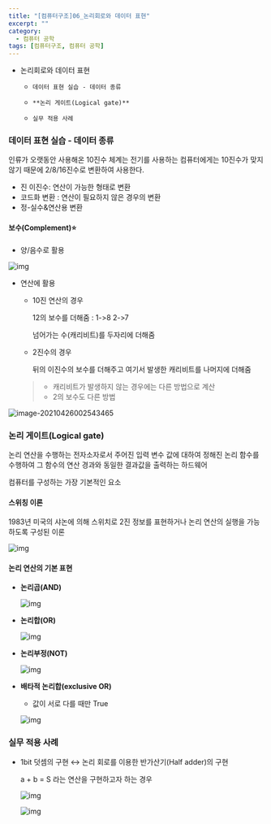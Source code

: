```yaml
---
title: "[컴퓨터구조]06_논리회로와 데이터 표현"
excerpt: ""
category:
  - 컴퓨터 공학
tags: [컴퓨터구조, 컴퓨터 공학]
---
```


- 논리회로와 데이터 표현
  - 	데이터 표현 실습 - 데이터 종류
  - 	**논리 게이트(Logical gate)**
  - 	실무 적용 사례



### 데이터 표현 실습 - 데이터 종류

인류가 오랫동안 사용해온 10진수 체계는 전기를 사용하는 컴퓨터에게는 10진수가 맞지 않기 때문에 2/8/16진수로 변환하여 사용한다.

- 진 이진수: 연산이 가능한 형태로 변환
- 코드화 변환 : 연산이 필요하지 않은 경우의 변환
- 정-실수&연산용 변환

#### **보수(Complement)**⭐

- 양/음수로 활용

![img](https://media.vlpt.us/images/underlier12/post/f7f4d592-a450-4a5d-bfea-d77641f789d1/image.png)

- 연산에 활용

  - 10진 연산의 경우

    12의 보수를 더해줌 : 1->8 2->7

    넘어가는 수(캐리비트)를 두자리에 더해줌

  - 2진수의 경우

    뒤의 이진수의 보수를 더해주고 여기서 발생한 캐리비트를 나머지에 더해줌

  > - 캐리비트가 발생하지 않는 경우에는 다른 방법으로 계산
  > - 2의 보수도 다른 방법

![image-20210426002543465](https://user-images.githubusercontent.com/53068706/115999259-12d74d00-a626-11eb-80c5-8852a25d2468.png)



### 논리 게이트(Logical gate)

논리 연산을 수행하는 전자소자로서 주어진 입력 변수 값에 대하여 정해진 논리 함수를 수행하여 그 함수의 연산 경과와 동일한 결과값을 출력하는 하드웨어

컴퓨터를 구성하는 가장 기본적인 요소

#### 스위칭 이론

1983년 미국의 샤논에 의해 스위치로 2진 정보를 표현하거나 논리 연산의 실행을 가능하도록 구성된 이론

![img](https://media.vlpt.us/images/underlier12/post/ad41d79d-89e7-40d9-bfcc-bea9e2015d9a/image.png)



#### 논리 연산의 기본 표현

- **논리곱(AND)**

  ![img](https://media.vlpt.us/images/underlier12/post/460f218d-6b02-4d75-b218-a2ca8cf8f661/image.png)

- **논리합(OR)**

  ![img](https://media.vlpt.us/images/underlier12/post/737529ed-4fb4-4b3d-b993-45f93f1c1f15/image.png)

- **논리부정(NOT)**

  ![img](https://media.vlpt.us/images/underlier12/post/0ea99887-9ebb-4088-a718-b68a22d202bf/image.png)

- **배타적 논리합(exclusive OR)**

  - 값이 서로 다를 때만 True

  ![img](https://media.vlpt.us/images/underlier12/post/5da026cf-759c-4157-93f8-6a5f3cb5b1b1/image.png)



### 실무 적용 사례

- 1bit 덧셈의 구현 ↔ 논리 회로를 이용한 반가산기(Half adder)의 구현

  a + b = S 라는 연산을 구현하고자 하는 경우

  ![img](https://media.vlpt.us/images/underlier12/post/c496ea0b-de09-460f-af16-c1f302dea35b/image.png)

  ![img](https://media.vlpt.us/images/underlier12/post/593def5e-5998-4081-9a31-a824a585d655/image.png)

​		